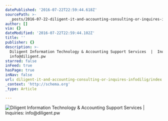 ```yaml
---
datePublished: '2016-07-22T22:59:44.618Z'
sourcePath: >-
  _posts/2016-07-22-diligent-it-and-accounting-consulting-or-inquires-infodilig.md
author: []
via: {}
dateModified: '2016-07-22T22:59:44.102Z'
title: ''
publisher: {}
description: >-
  Diligent Information Technology & Accounting Support Services  |  Inquiries:
  info@diligent.pw
starred: false
inFeed: true
hasPage: true
inNav: false
url: diligent-it-and-accounting-consulting-or-inquires-infodilig/index.html
_context: 'http://schema.org'
_type: Article

---
```

![Diligent Information Technology & Accounting Support Services  |  Inquiries: info@diligent.pw](https://the-grid-user-content.s3-us-west-2.amazonaws.com/76caf10e-76df-41a4-addd-0621181e3c1a.jpg)